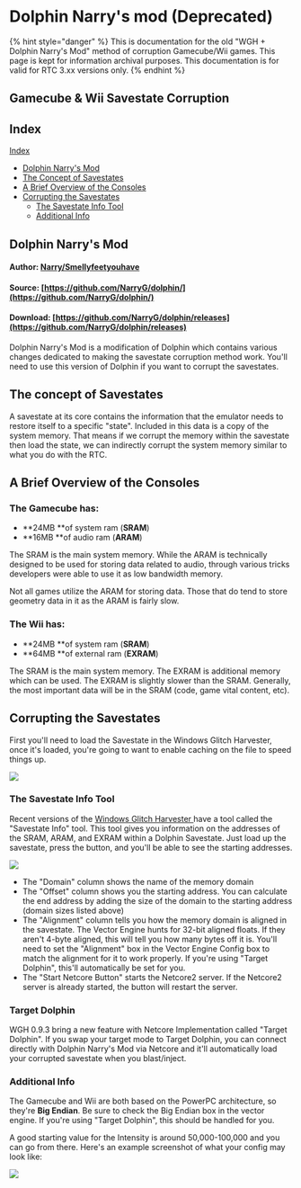 # Dolphin Narry's mod (Deprecated)

{% hint style="danger" %}
This is documentation for the old "WGH + Dolphin Narry's Mod" method of corruption Gamecube/Wii games. This page is kept for information archival purposes. This documentation is for valid for RTC 3.xx versions only.
{% endhint %}

## Gamecube & Wii Savestate Corruption

## Index

[Index](gamecube-and-wii-savestate-corruption.md#index)

* [Dolphin Narry's Mod](gamecube-and-wii-savestate-corruption.md#dolphin-narrys-mod)
* [The Concept of Savestates](gamecube-and-wii-savestate-corruption.md#the-concept-of-savestates)
* [A Brief Overview of the Consoles](gamecube-and-wii-savestate-corruption.md#a-brief-overview-of-the-consoles)
* [Corrupting the Savestates](gamecube-and-wii-savestate-corruption.md#corrupting-the-savestates)
  * [The Savestate Info Tool](gamecube-and-wii-savestate-corruption.md#the-savestate-info-tool)
  * [Additional Info](gamecube-and-wii-savestate-corruption.md#additional-info)

## Dolphin Narry's Mod

#### Author: [Narry/Smellyfeetyouhave](https://narry.land)

#### Source: [https://github.com/NarryG/dolphin/](https://github.com/NarryG/dolphin/)

#### Download: [https://github.com/NarryG/dolphin/releases](https://github.com/NarryG/dolphin/releases)

Dolphin Narry's Mod is a modification of Dolphin which contains various changes dedicated to making the savestate corruption method work. You'll need to use this version of Dolphin if you want to corrupt the savestates.

## The concept of Savestates

A savestate at its core contains the information that the emulator needs to restore itself to a specific "state". Included in this data is a copy of the system memory. That means if we corrupt the memory within the savestate then load the state, we can indirectly corrupt the system memory similar to what you do with the RTC.

## A Brief Overview of the Consoles

### The Gamecube has:

* **24MB **of system ram (**SRAM**)
* **16MB **of audio ram (**ARAM**)

The SRAM is the main system memory. While the ARAM is technically designed to be used for storing data related to audio, through various tricks developers were able to use it as low bandwidth memory.

Not all games utilize the ARAM for storing data. Those that do tend to store geometry data in it as the ARAM is fairly slow.

### The Wii has:

* **24MB **of system ram (**SRAM**)
* **64MB **of external ram (**EXRAM**)

The SRAM is the main system memory. The EXRAM is additional memory which can be used. The EXRAM is slightly slower than the SRAM. Generally, the most important data will be in the SRAM (code, game vital content, etc).

## Corrupting the Savestates

First you'll need to load the Savestate in the Windows Glitch Harvester, once it's loaded, you're going to want to enable caching on the file to speed things up.

![](../../.gitbook/assets/cachine.png)

### The Savestate Info Tool

Recent versions of the [Windows Glitch Harvester ](broken-reference)have a tool called the "Savestate Info" tool. This tool gives you information on the addresses of the SRAM, ARAM, and EXRAM within a Dolphin Savestate. Just load up the savestate, press the button, and you'll be able to see the starting addresses.

![](../../.gitbook/assets/savestateinfo093.png)

* The "Domain" column shows the name of the memory domain
* The "Offset" column shows you the starting address. You can calculate the end address by adding the size of the domain to the starting address (domain sizes listed above)
* The "Alignment" column tells you how the memory domain is aligned in the savestate. The Vector Engine hunts for 32-bit aligned floats. If they aren't 4-byte aligned, this will tell you how many bytes off it is. You'll need to set the "Alignment" box in the Vector Engine Config box to match the alignment for it to work properly. If you're using "Target Dolphin", this'll automatically be set for you.
* The "Start Netcore Button" starts the Netcore2 server. If the Netcore2 server is already started, the button will restart the server.

### Target Dolphin

WGH 0.9.3 bring a new feature with Netcore Implementation called "Target Dolphin". If you swap your target mode to Target Dolphin, you can connect directly with Dolphin Narry's Mod via Netcore and it'll automatically load your corrupted savestate when you blast/inject.

### Additional Info

The Gamecube and Wii are both based on the PowerPC architecture, so they're **Big Endian**. Be sure to check the Big Endian box in the vector engine. If you're using "Target Dolphin", this should be handled for you.

A good starting value for the Intensity is around 50,000-100,000 and you can go from there. Here's an example screenshot of what your config may look like:

![](../../.gitbook/assets/wgh\_interface.png)
